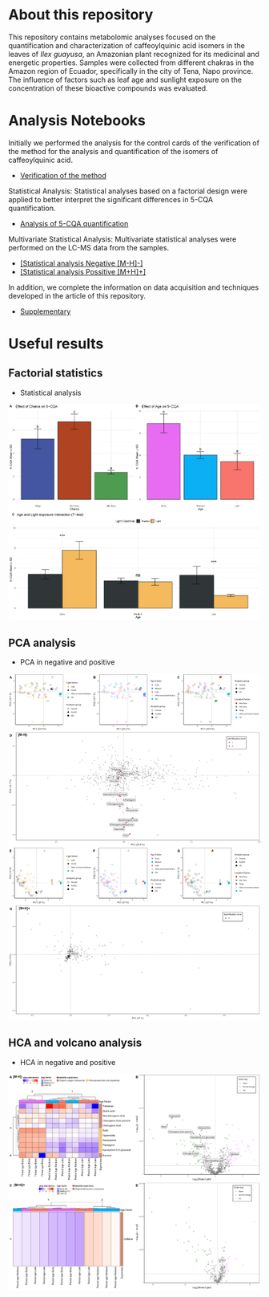 # About this repository

This repository contains metabolomic analyses focused on the quantification and characterization of caffeoylquinic acid isomers in the leaves of *Ilex guayusa*, an Amazonian plant recognized for its medicinal and energetic properties. Samples were collected from different chakras in the Amazon region of Ecuador, specifically in the city of Tena, Napo province. The influence of factors such as leaf age and sunlight exposure on the concentration of these bioactive compounds was evaluated.

# Analysis Notebooks

Initially we performed the analysis for the control cards of the verification of the method for the analysis and quantification of the isomers of caffeoylquinic acid.

- [Verification of the method](https://github.com/IKIAM-NPLab/I_guayusa_chlorogenic_acids/blob/main/Notebooks/Control_letter_validation_method.ipynb)

Statistical Analysis: Statistical analyses based on a factorial design were applied to better interpret the significant differences in 5-CQA quantification.

- [Analysis of 5-CQA quantification](https://github.com/IKIAM-NPLab/I_guayusa_chlorogenic_acids/blob/main/Notebooks/Statistical_factory_design.md)

Multivariate Statistical Analysis: Multivariate statistical analyses were performed on the LC-MS data from the samples.

- [[Statistical analysis Negative [M-H]-]](https://github.com/IKIAM-NPLab/I_guayusa_chlorogenic_acids/blob/main/Notebooks/Statistical_Analysis_neg.md)
- [[Statistical analysis Possitive [M+H]+]](https://github.com/IKIAM-NPLab/I_guayusa_chlorogenic_acids/blob/main/Notebooks/Statistical_Analysis_pos.md)

In addition, we complete the information on data acquisition and techniques developed in the article of this repository.
- [Supplementary](https://github.com/IKIAM-NPLab/I_guayusa_chlorogenic_acids/tree/main/Supplementary_files)

# Useful results

## Factorial statistics

- Statistical analysis

![Statistical analysis](Result/Factorial_results/Figuras/PNG/figure_union_3.png)

## PCA analysis

- PCA in negative and positive

![PCA analysis](Result/notame_results/Figuras/Join_plots/PNG/figure_union_1.png)

## HCA and volcano analysis

- HCA in negative and positive

![HCA and volcano analysis](Result/notame_results/Figuras/Join_plots/PNG/figure_union_2.png)
